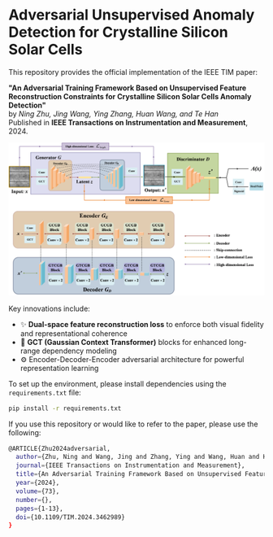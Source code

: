 # Adversarial Unsupervised Anomaly Detection for Crystalline Silicon Solar Cells

This repository provides the official implementation of the IEEE TIM paper:

**"An Adversarial Training Framework Based on Unsupervised Feature Reconstruction Constraints for Crystalline Silicon Solar Cells Anomaly Detection"**  
by *Ning Zhu, Jing Wang, Ying Zhang, Huan Wang, and Te Han*  
Published in **IEEE Transactions on Instrumentation and Measurement**, 2024.

<p align="center">
  <img src="figure2.png" width="800">
</p>

Key innovations include:
- ✨ **Dual-space feature reconstruction loss** to enforce both visual fidelity and representational coherence
- 📐 **GCT (Gaussian Context Transformer)** blocks for enhanced long-range dependency modeling
- ⚙️ Encoder-Decoder-Encoder adversarial architecture for powerful representation learning

To set up the environment, please install dependencies using the `requirements.txt` file:

```bash
pip install -r requirements.txt
```

If you use this repository or would like to refer to the paper, please use the following:

```bash
@ARTICLE{Zhu2024adversarial, 
  author={Zhu, Ning and Wang, Jing and Zhang, Ying and Wang, Huan and Han, Te},
  journal={IEEE Transactions on Instrumentation and Measurement}, 
  title={An Adversarial Training Framework Based on Unsupervised Feature Reconstruction Constraints for Crystalline Silicon Solar Cells Anomaly Detection}, 
  year={2024},
  volume={73},
  number={},
  pages={1-13},
  doi={10.1109/TIM.2024.3462989}
}
```
